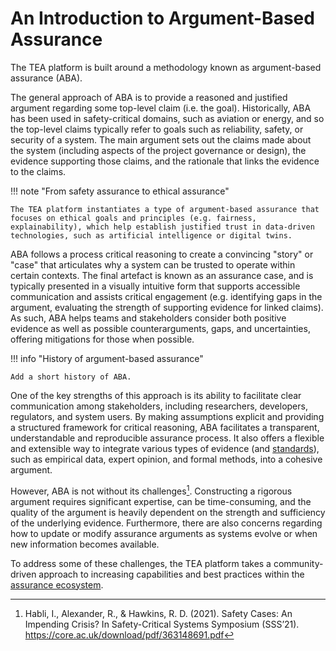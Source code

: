 # An Introduction to Argument-Based Assurance

The TEA platform is built around a methodology known as argument-based assurance (ABA).

The general approach of ABA is to provide a reasoned and justified argument regarding some top-level claim (i.e. the goal). Historically, ABA has been used in safety-critical domains, such as aviation or energy, and so the top-level claims typically refer to goals such as reliability, safety, or security of a system. The main argument sets out the claims made about the system (including aspects of the project governance or design), the evidence supporting those claims, and the rationale that links the evidence to the claims.

!!! note "From safety assurance to ethical assurance"

    The TEA platform instantiates a type of argument-based assurance that focuses on ethical goals and principles (e.g. fairness, explainability), which help establish justified trust in data-driven technologies, such as artificial intelligence or digital twins.

ABA follows a process critical reasoning to create a convincing "story" or "case" that articulates why a system can be trusted to operate within certain contexts. The final artefact is known as an assurance case, and is typically presented in a visually intuitive form that supports accessible communication and assists critical engagement (e.g. identifying gaps in the argument, evaluating the strength of supporting evidence for linked claims). As such, ABA helps teams and stakeholders consider both positive evidence as well as possible counterarguments, gaps, and uncertainties, offering mitigations for those when possible.

!!! info "History of argument-based assurance"

    Add a short history of ABA.

One of the key strengths of this approach is its ability to facilitate clear communication among stakeholders, including researchers, developers, regulators, and system users. By making assumptions explicit and providing a structured framework for critical reasoning, ABA facilitates a transparent, understandable and reproducible assurance process. It also offers a flexible and extensible way to integrate various types of evidence (and [standards](standards.md)), such as empirical data, expert opinion, and formal methods, into a cohesive argument.

However, ABA is not without its challenges[^habli]. Constructing a rigorous argument requires significant expertise, can be time-consuming, and the quality of the argument is heavily dependent on the strength and sufficiency of the underlying evidence. Furthermore, there are also concerns regarding how to update or modify assurance arguments as systems evolve or when new information becomes available.

To address some of these challenges, the TEA platform takes a community-driven approach to increasing capabilities and best practices within the [assurance ecosystem](assurance-ecosystem.md).

[^habli]: Habli, I., Alexander, R., & Hawkins, R. D. (2021). Safety Cases: An Impending Crisis? In Safety-Critical Systems Symposium (SSS’21). https://core.ac.uk/download/pdf/363148691.pdf 
